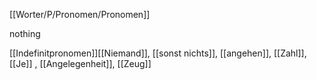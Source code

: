 [[Worter/P/Pronomen/Pronomen]]

nothing


[[Indefinitpronomen]][[Niemand]], [[sonst nichts]], [[angehen]], [[Zahl]], [[Je]]
, [[Angelegenheit]], [[Zeug]]